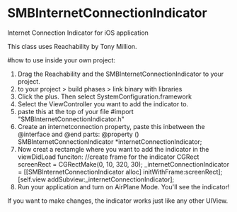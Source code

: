 SMBInternetConnectionIndicator
==============================

Internet Connection Indicator for iOS application

This class uses Reachability by Tony Million. 

#how to use inside your own project: 
1. Drag the Reachability and the SMBInternetConnectionIndicator to your project. 
2. to your project > build phases > link binary with libraries 
3. Click the plus. Then select SystemConfiguration.framework 
4. Select the ViewController you want to add the indicator to. 
5. paste this at the top of your file #import "SMBInternetConnectionIndicator.h"
6. Create an internetconnection property, paste this inbetween the @interface and @end parts: 
   @property () SMBInternetConnectionIndicator *internetConnectionIndicator;
7. Now creat a rectamgle where you want to add the indicator in the viewDidLoad funciton: 
    //create frame for the indicator
    CGRect screenRect               = CGRectMake(0, 10, 320, 30);
    _internetConnectionIndicator    = [[SMBInternetConnectionIndicator alloc] initWithFrame:screenRect];
    [self.view addSubview:_internetConnectionIndicator];
8. Run your application and turn on AirPlane Mode. You'll see the indicator! 

If you want to make changes, the indicator works just like any other UIView. 
